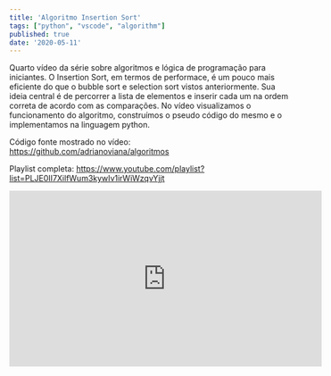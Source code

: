 ```yaml
---
title: 'Algoritmo Insertion Sort'
tags: ["python", "vscode", "algorithm"]
published: true
date: '2020-05-11'
---
```


Quarto vídeo da série sobre algoritmos e lógica de programação para iniciantes. 
O Insertion Sort, em termos de performace, é um pouco mais eficiente do que o bubble sort e selection sort vistos anteriormente.
Sua ideia central é de percorrer a lista de elementos e inserir cada um na ordem correta de acordo com as comparações.
No vídeo visualizamos o funcionamento do algoritmo, construímos o pseudo código do mesmo e o implementamos na linguagem python.

Código fonte mostrado no vídeo: https://github.com/adrianoviana/algoritmos 

Playlist completa:
https://www.youtube.com/playlist?list=PLJE0II7XilfWum3kywIv1irWiWzqvYjjt

<iframe width="560" height="315" src="https://www.youtube.com/embed/snIfekIuGWs" frameborder="0" allow="accelerometer; autoplay; encrypted-media; gyroscope; picture-in-picture" allowfullscreen></iframe>
